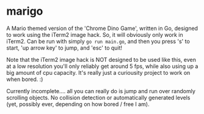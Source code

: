 # marigo

A Mario themed version of the 'Chrome Dino Game', written in Go, designed to work using the iTerm2 image hack. So, it will obviously only work in iTerm2.   Can be run with simply `go run main.go`, and then you press 's' to start, 'up arrow key' to jump, and 'esc' to quit!  

Note that the iTerm2 image hack is NOT designed to be used like this, even at a low resolution you'll only reliably get around 5 fps, while also using up a big amount of cpu capacity.  It's really just a curiousity project to work on when bored. :)

Currently incomplete....  all you can really do is jump and run over randomly scrolling objects. No collision detection or automatically generated levels (yet, possibly ever, depending on how bored / free I am). 
